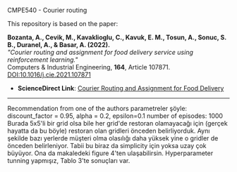 CMPE540 - Courier routing

This repository is based on the paper:

**Bozanta, A., Cevik, M., Kavaklioglu, C., Kavuk, E. M., Tosun, A., Sonuc, S. B., Duranel, A., & Basar, A. (2022).**  
*"Courier routing and assignment for food delivery service using reinforcement learning."*  
Computers & Industrial Engineering, **164**, Article 107871.  
[DOI:10.1016/j.cie.2021.107871](https://doi.org/10.1016/j.cie.2021.107871)  

- **ScienceDirect Link**: [Courier Routing and Assignment for Food Delivery](https://www.sciencedirect.com/science/article/pii/S0360835221007750?casa_token=2Su7ht40cmsAAAAA:iyu9y-WqTahGbxWis69BdKhVzFtR1Y-6m-SuWFnOaWD0enQQPhKXhJXDP8XhYTadEgF4xREA__Q)

---

Recommendation from one of the authors
parametreler şöyle:  discount_factor = 0.95, alpha = 0.2, epsilon=0.1
number of episodes: 1000
Burada 5x5'li bir grid olsa bile her grid'de restoran olamayacağı için (gerçek hayatta da bu böyle) restoran olan gridleri önceden belirliyorduk. Aynı şekilde bazı yerlerde müşteri olma olasılığı daha yüksek yine o gridler de önceden belirleniyor. Tabii bu biraz da simplicity için yoksa uzay çok büyüyor. 
Ona da makaledeki figure 4'ten ulaşabilirsin.
Hyperparameter tunning yapmışız, Tablo 3'te sonuçları var.